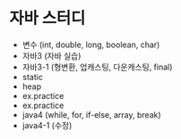 # 자바 스터디
- 변수 (int, double, long, boolean, char)
- 자바3 (자바 실습)
- 자바3-1 (형변환, 업캐스팅, 다운캐스팅, final)
- static
- heap
- ex.practice
- ex.practice
- java4 (while, for, if-else, array, break)
- java4-1 (수정)